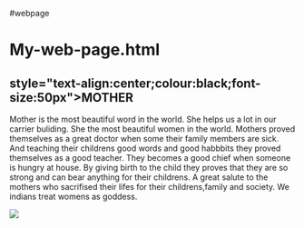 #webpage<!DOCTYPE HTML>
<html>
<title>Online HTML Editor</title>
<head></head>
<body>
<h1>My-web-page.html</h1>
<h2>style="text-align:center;colour:black;font-size:50px">MOTHER</h2>
<P>Mother is the most beautiful word in the world.
She helps us a lot in our carrier buliding.
She the most beautiful women in the world.
Mothers proved themselves as a great doctor when some their family members are sick.
And teaching their childrens good words and good habbbits they proved themselves as a good teacher.
They becomes a good chief when someone is hungry at house.
By giving birth to the child they proves that they are so strong and can bear anything for their childrens.
A great salute to the mothers who sacrifised their lifes for their childrens,family and society.
We indians treat womens as goddess.</P>
<img src="https://i.postimg.cc/mg6dkh1z/Screenshot-2022-07-31-16-31-33-46-680d03679600f7af0b4c700c6b270fe7-1.jpg">
</body>
</html>
